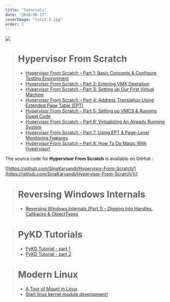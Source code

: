 ```yaml
---
title: "Tutorials"
date: "2018-08-17"
coverImage: "tuts2-2.jpg"
order: 2
---
```


![](../../assets/images/tuts2-2.jpg)

> # Hypervisor From Scratch
> 
> - [Hypervisor From Scratch – Part 1: Basic Concepts & Configure Testing Environment](https://rayanfam.com/topics/hypervisor-from-scratch-part-1/)
> - [Hypervisor From Scratch – Part 2: Entering VMX Operation](https://rayanfam.com/topics/hypervisor-from-scratch-part-2/)
> - [Hypervisor From Scratch – Part 3: Setting up Our First Virtual Machine](https://rayanfam.com/topics/hypervisor-from-scratch-part-3/)
> - [Hypervisor From Scratch – Part 4: Address Translation Using Extended Page Table (EPT)](https://rayanfam.com/topics/hypervisor-from-scratch-part-4/)
> - [Hypervisor From Scratch – Part 5: Setting up VMCS & Running Guest Code](https://rayanfam.com/topics/hypervisor-from-scratch-part-5/)
> - [Hypervisor From Scratch – Part 6: Virtualizing An Already Running System](https://rayanfam.com/topics/hypervisor-from-scratch-part-6/)
> - [Hypervisor From Scratch – Part 7: Using EPT & Page-Level Monitoring Features](https://rayanfam.com/topics/hypervisor-from-scratch-part-7/)
> - [Hypervisor From Scratch – Part 8: How To Do Magic With Hypervisor!](https://rayanfam.com/topics/hypervisor-from-scratch-part-8/)

The source code for **Hypervisor From Scratch** is available on GitHub :

\[[https://github.com/SinaKarvandi/Hypervisor-From-Scratch/](https://github.com/SinaKarvandi/Hypervisor-From-Scratch/)\]

> # Reversing Windows Internals
> 
> - [Reversing Windows Internals (Part 1) – Digging Into Handles, Callbacks & ObjectTypes](https://rayanfam.com/topics/reversing-windows-internals-part1/)

> # PyKD Tutorials
> 
> - [PyKD Tutorial - part 1](https://rayanfam.com/topics/pykd-tutorial-part1/)
> - [PyKD Tutorial - part 2](https://rayanfam.com/topics/pykd-tutorial-part2)  

> # Modern Linux
> 
> - [A Tour of Mount in Linux](https://rayanfam.com/topics/mount-in-linux/)
> - [Start linux kernel module development!](https://rayanfam.com/topics/start-linux-kernel-module-development/)
